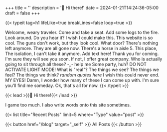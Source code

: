 +++
title = ''
description = '👋 Hi there!'
date = 2024-01-21T14:24:36-05:00
draft = false
+++

<meta content="/gm_construct_ballz.jpg" property="og:image">
<meta name="twitter:image" content="/gm_construct_ballz.jpg">
<meta content="summary_large_image" name="twitter:card">

<meta name="description" content="👋 Hi there!">

<meta property="og:url" content="https://asterisk.lol">
<meta property="og:type" content="website">
<meta property="og:title" content="Asterisk's Den">
<meta property="og:description" content="👋 Hi there!">


<meta property="twitter:domain" content="asterisk.lol">
<meta property="twitter:url" content="https://asterisk.lol">
<meta name="twitter:title" content="Asterisk's Den">
<meta name="twitter:description" content="👋 Hi there!">



<!-- Hey, no peeking >:( -->

{{< typeit
  tag=h1
  lifeLike=true
  breakLines=false
  loop=true >}}

Welcome, weary traveler.
Come and take a seat.
Add some logs to the fire.
Look around.
Do you hear it?
I wish I could make this.
This website is so cool.
The guns don't work, but they look cool.
What door?
There's nothing left anymore.
They are all gone now.
There's a horse in aisle 5.
This place,
The isolation,
I can't take it anymore.
Add text here!
Thank you for coming.
I'm sure they will see you soon.
If not, I offer great company.
Who is actually going to sit through all these? -_-
help me
Some party, huh?
DO NOT ACTIVATE LIGHT MODE!
What is "real"?
The things we see?
The things we feel?
The things we think?
*random quotes here*
I wish this could never end.
MY EYES!
Damn, I wonder how many of these I can come up with.
I'm sure you'll find me someday.
Ok, that's all for now.
{{< /typeit >}}

{{< lead >}}:wave: Hi there!{{< /lead >}}

I game too much. I also write words onto this site sometimes. 

<the-fold></the-fold>

{{< list title="Recent Posts" limit=5 where="Type" value="post" >}}

{{< button href="/blog" target="_self" >}}
All Posts
{{< /button >}}
